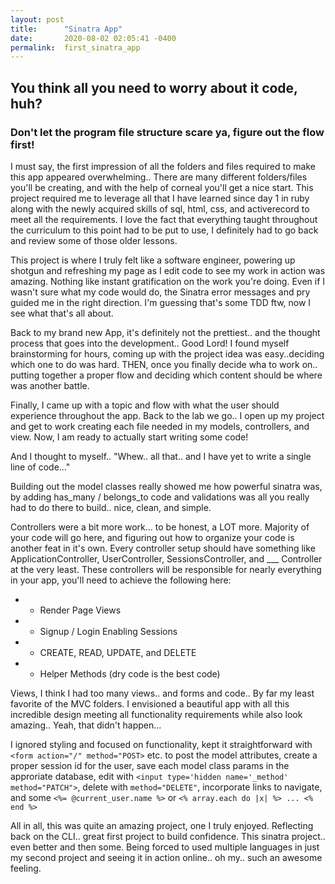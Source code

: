 ```yaml
---
layout: post
title:      "Sinatra App"
date:       2020-08-02 02:05:41 -0400
permalink:  first_sinatra_app
---
```



## You think all you need to worry about it code, huh?

### Don't let the program file structure scare ya, figure out the flow first!

I must say, the first impression of all the folders and files required to make this app appeared overwhelming.. There are many different folders/files you'll be creating, and with the help of corneal you'll get a nice start. This project required me to leverage all that I have learned since day 1 in ruby along with the newly acquired skills of sql, html, css, and activerecord to meet all the requirements. I love the fact that everything taught throughout the curriculum to this point had to be put to use, I definitely had to go back and review some of those older lessons. 

This project is where I truly felt like a software engineer, powering up shotgun and refreshing my page as I edit code to see my work in action was amazing. Nothing like instant gratification on the work you're doing. Even if I wasn't sure what my code would do, the Sinatra error messages and pry guided me in the right direction. I'm guessing that's some TDD ftw, now I see what that's all about.

Back to my brand new App, it's definitely not the prettiest.. and the thought process that goes into the development.. Good Lord! I found myself brainstorming for hours, coming up with the project idea was easy..deciding which one to do was hard. THEN, once you finally decide wha to work on.. putting together a proper flow and deciding which content should be where was another battle.

Finally, I came up with a topic and flow with what the user should experience throughout the app.
Back to the lab we go.. I open up my project and get to work creating each file needed in my models, controllers, and view. Now, I am ready to actually start writing some code!

And I thought to myself.. "Whew.. all that.. and I have yet to write a single line of code..."

Building out the model classes really showed me how powerful sinatra was, by adding has_many / belongs_to code and validations was all you really had to do there to build.. nice, clean, and simple. 

Controllers were a bit more work... to be honest, a LOT more. Majority of your code will go here, and figuring out how to organize your code is another feat in it's own. Every controller setup should have something like ApplicationController, UserController, SessionsController, and ___ Controller at the very least. These controllers will be responsible for nearly everything in your app, you'll need to achieve the following here:

* * Render Page Views
* * Signup / Login Enabling Sessions
* * CREATE, READ, UPDATE, and DELETE
* * Helper Methods (dry code is the best code)

Views, I think I had too many views.. and forms and code.. By far my least favorite of the MVC folders. I envisioned a beautiful app with all this incredible design meeting all functionality requirements while also look amazing.. Yeah, that didn't happen...

I ignored styling and focused on functionality, kept it straightforward with `<form action="/" method="POST>` etc. to post the model attributes, create a proper session id for the user, save each model class params in the approriate database, edit with `<input type='hidden name='_method' method="PATCH">`, delete with `method="DELETE"`, incorporate links to navigate, and some `<%= @current_user.name %>` or `<% array.each do |x| %> ... <% end %>`

All in all, this was quite an amazing project, one I truly enjoyed. Reflecting back on the CLI.. great first project to build confidence. This sinatra project.. even better and then some. Being forced to used multiple languages in just my second project and seeing it in action online.. oh my.. such an awesome feeling.
